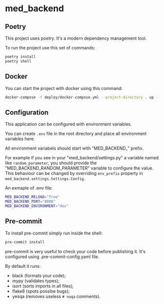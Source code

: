 # med_backend
## Poetry

This project uses poetry. It's a modern dependency management
tool.

To run the project use this set of commands:

```bash
poetry install
poetry shell
```

## Docker

You can start the project with docker using this command:

```bash
docker-compose -f deploy/docker-compose.yml --project-directory . up --build
```

## Configuration

This application can be configured with environment variables.

You can create `.env` file in the root directory and place all
environment variables here.

All environment variabels should start with "MED_BACKEND_" prefix.

For example if you see in your "med_backend/settings.py" a variable named like
`random_parameter`, you should provide the "MED_BACKEND_RANDOM_PARAMETER"
variable to configure the value. This behaviour can be changed by overriding `env_prefix` property
in `med_backend.settings.Settings.Config`.

An exmaple of .env file:
```bash
MED_BACKEND_RELOAD="True"
MED_BACKEND_PORT="8000"
MED_BACKEND_ENVIRONMENT="dev"
```

## Pre-commit

To install pre-commit simply run inside the shell:
```bash
pre-commit install
```

pre-commit is very useful to check your code before publishing it.
It's configured using .pre-commit-config.yaml file.

By default it runs:
* black (formats your code);
* mypy (validates types);
* isort (sorts imports in all files);
* flake8 (spots possibe bugs);
* yesqa (removes useless `# noqa` comments).
